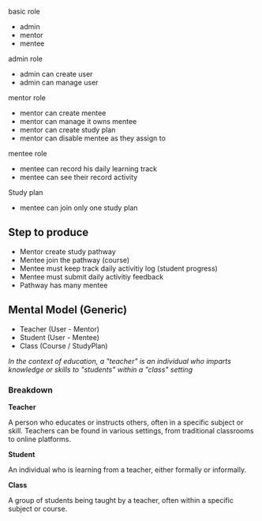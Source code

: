 basic role
- admin
- mentor 
- mentee

admin role
- admin can create user
- admin can manage user

mentor role
- mentor can create mentee
- mentor can manage it owns mentee
- mentor can create study plan
- mentor can disable mentee as they assign to

mentee role
- mentee can record his daily learning track
- mentee can see their record activity

Study plan
- mentee can join only one study plan

## Step to produce
- Mentor create study pathway
- Mentee join the pathway (course)
- Mentee must keep track daily activitiy log (student progress)
- Mentee must submit daily activitiy feedback
- Pathway has many mentee

## Mental Model (Generic)

- Teacher (User - Mentor)
- Student (User - Mentee)
- Class (Course / StudyPlan)

*In the context of education, a "teacher" is an individual who imparts knowledge or skills to "students" within a "class" setting*

### Breakdown

**Teacher**

A person who educates or instructs others, often in a specific subject or skill. Teachers can be found in various settings, from traditional classrooms to online platforms. 

**Student**

An individual who is learning from a teacher, either formally or informally. 

**Class**

A group of students being taught by a teacher, often within a specific subject or course.